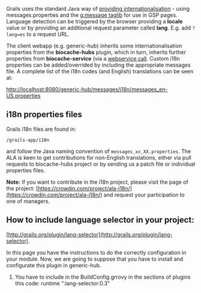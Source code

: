 Grails uses the standard Java way of [providing internationalisation](http://grails.org/doc/latest/guide/i18n.html) - using messages.properties and the [g:message taglib](http://grails.org/doc/latest/ref/Tags/message.html) for use in GSP pages. Language detection can be triggered by the browser providing a **locale** value or by providing an additional request parameter called **lang**. E.g. add `?lang=es` to a request URL.

The client webapp (e.g. generic-hub) inherits some internationalisation properties from the **biocache-hubs** plugin, which in turn, inherits further properties from **biocache-service** (via a [webservice call](biocache.ala.org.au/ws/facets/i18n). Custom i18n properties can be added/overrided by including the appropriate messages file. A complete list of the i18n codes (and English) translations can be seen at: 

[http://localhost:8080/generic-hub/messages/i18n/messages_en-US.properties](http://localhost:8080/generic-hub/messages/i18n/messages_en-US.properties)

## i18n properties files
Grails i18n files are found in:

    /grails-app/i18n

and follow the Java naming convention of `messages_xx_XX.properties`. The ALA is keen to get contributions for non-English translations, either via pull requests to biocache-hubs project or by sending us a patch file or individual properties files.

**Note:** If you want to contribute in the i18n project, please visit the page of the project: [https://crowdin.com/project/ala-i18n/](https://crowdin.com/project/ala-i18n/) and request your participation to one of managers.

## How to include language selector in your project:

[http://grails.org/plugin/lang-selector](http://grails.org/plugin/lang-selector).

In this page you have the instructions to do the correctly configuration in your module.
Now, we are going to suppose that you have to install and configurate this plugin in generic-hub.

1) You have to include in the BuildConfig.grrovy in the sections of plugins this code:
runtime ":lang-selector:0.3"


